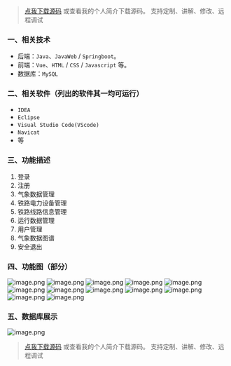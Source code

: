 > [点我下载源码](https://www.notmaker.com) 
> 或查看我的个人简介下载源码。
> 支持定制、讲解、修改、远程调试

### 一、相关技术
- 后端：`Java`、`JavaWeb` / `Springboot`。
- 前端：`Vue`、`HTML` / `CSS` / `Javascript` 等。
- 数据库：`MySQL`

### 二、相关软件（列出的软件其一均可运行）
- `IDEA`
- `Eclipse`
- `Visual Studio Code(VScode)`
- `Navicat`
- 等

### 三、功能描述
1. 登录
2. 注册
3. 气象数据管理
4. 铁路电力设备管理
5. 铁路线路信息管理
6. 运行数据管理
7. 用户管理
8. 气象数据图谱
9. 安全退出

### 四、功能图（部分）
![image.png](https://img-blog.csdnimg.cn/img_convert/9fc55868fa838476a5997cb3c3b65444.png)
![image.png](https://img-blog.csdnimg.cn/img_convert/286763b3a8f3131a6284c633d23cea53.png)
![image.png](https://img-blog.csdnimg.cn/img_convert/9f8b575c5343a9d900b0869772305645.png)
![image.png](https://img-blog.csdnimg.cn/img_convert/68567fa13b956bf1b12e63ec9c1bb6f0.png)
![image.png](https://img-blog.csdnimg.cn/img_convert/72ca6f0e4d44604fe627e2e51f356050.png)
![image.png](https://img-blog.csdnimg.cn/img_convert/83690efde63588a672f60154b599c1f2.png)
![image.png](https://img-blog.csdnimg.cn/img_convert/370807024404a596b5ce03fab57af2a7.png)
![image.png](https://img-blog.csdnimg.cn/img_convert/5a90078baeb415dc1208532d55669791.png)
![image.png](https://img-blog.csdnimg.cn/img_convert/df0379becb496b19580bf844645a2039.png)
![image.png](https://img-blog.csdnimg.cn/img_convert/b8d3cca1d38dfcc3e4e127192585081b.png)
![image.png](https://img-blog.csdnimg.cn/img_convert/5183b54bd67d303537c79f9114bdf7f8.png)
![image.png](https://img-blog.csdnimg.cn/img_convert/9bc9ff6f97dc1defa12c760a32a7ba6e.png)

### 五、数据库展示
![image.png](https://img-blog.csdnimg.cn/img_convert/466411b1e47e6041b6b41856d587ccef.png)

> [点我下载源码](https://www.notmaker.com) 
> 或查看我的个人简介下载源码。
> 支持定制、讲解、修改、远程调试
